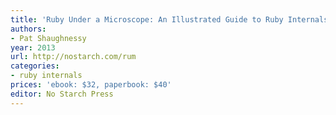 ```yaml
---
title: 'Ruby Under a Microscope: An Illustrated Guide to Ruby Internals'
authors:
- Pat Shaughnessy
year: 2013
url: http://nostarch.com/rum
categories:
- ruby internals
prices: 'ebook: $32, paperbook: $40'
editor: No Starch Press
---
```

